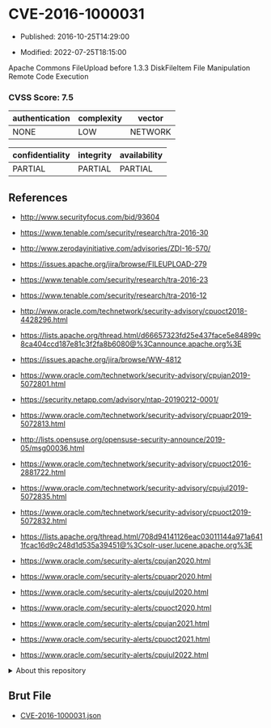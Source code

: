 # CVE-2016-1000031

- Published: 2016-10-25T14:29:00

- Modified: 2022-07-25T18:15:00

Apache Commons FileUpload before 1.3.3 DiskFileItem File Manipulation Remote Code Execution

### CVSS Score: **7.5**

| authentication | complexity | vector |
| --- | --- | --- |
| NONE | LOW | NETWORK |

| confidentiality | integrity | availability |
| --- | --- | --- |
| PARTIAL | PARTIAL | PARTIAL |

## References

* http://www.securityfocus.com/bid/93604

* https://www.tenable.com/security/research/tra-2016-30

* http://www.zerodayinitiative.com/advisories/ZDI-16-570/

* https://issues.apache.org/jira/browse/FILEUPLOAD-279

* https://www.tenable.com/security/research/tra-2016-23

* https://www.tenable.com/security/research/tra-2016-12

* http://www.oracle.com/technetwork/security-advisory/cpuoct2018-4428296.html

* https://lists.apache.org/thread.html/d66657323fd25e437face5e84899c8ca404ccd187e81c3f2fa8b6080@%3Cannounce.apache.org%3E

* https://issues.apache.org/jira/browse/WW-4812

* https://www.oracle.com/technetwork/security-advisory/cpujan2019-5072801.html

* https://security.netapp.com/advisory/ntap-20190212-0001/

* https://www.oracle.com/technetwork/security-advisory/cpuapr2019-5072813.html

* http://lists.opensuse.org/opensuse-security-announce/2019-05/msg00036.html

* https://www.oracle.com/technetwork/security-advisory/cpuoct2016-2881722.html

* https://www.oracle.com/technetwork/security-advisory/cpujul2019-5072835.html

* https://www.oracle.com/technetwork/security-advisory/cpuoct2019-5072832.html

* https://lists.apache.org/thread.html/708d94141126eac03011144a971a6411fcac16d9c248d1d535a39451@%3Csolr-user.lucene.apache.org%3E

* https://www.oracle.com/security-alerts/cpujan2020.html

* https://www.oracle.com/security-alerts/cpuapr2020.html

* https://www.oracle.com/security-alerts/cpujul2020.html

* https://www.oracle.com/security-alerts/cpuoct2020.html

* https://www.oracle.com/security-alerts/cpujan2021.html

* https://www.oracle.com/security-alerts/cpuoct2021.html

* https://www.oracle.com/security-alerts/cpujul2022.html

<details>
<summary>About this repository</summary> 

  This repository is part of the project [Live Hack CVE](https://github.com/Live-Hack-CVE). Main website can be found [www.live-hack.org](https://www.live-hack.org) 
  
  Made by [Sn0wAlice](https://github.com/Sn0wAlice) for the people that care about security and need to have a feed of the latest CVEs. Hope you enjoy it, don't forget to star the repo and follow me on [Twitter](https://twitter.com/Sn0wAlice) and [Github](https://github.com/Sn0wAlice). And that is my [personnal website](https://www.alice-snow.me/)

  - [Home Page](https://github.com/Live-Hack-CVE)
  - [Framework](https://github.com/Live-Hack-CVE/cve-framework)
  - [CVE database](https://github.com/Live-Hack-CVE/full_database)
  - [Changelog](https://github.com/Live-Hack-CVE/Changelog)
</details>

## Brut File

* [CVE-2016-1000031.json](https://raw.githubusercontent.com/Live-Hack-CVE/full_database/main/cves/2016/CVE-2016-1000031.json)

